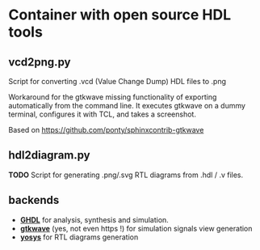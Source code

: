 # Container with open source HDL tools

## vcd2png.py
Script for converting .vcd (Value Change Dump) HDL files to .png

Workaround for the gtkwave missing functionality of exporting automatically from the command line. It executes gtkwave on a dummy terminal, configures it with TCL, and takes a screenshot.

Based on https://github.com/ponty/sphinxcontrib-gtkwave

## hdl2diagram.py
**TODO**
Script for generating .png/.svg RTL diagrams from .hdl / .v files.

## backends
* [**GHDL**](https://github.com/ghdl/ghdl) for analysis, synthesis and simulation.
* [**gtkwave**](http://gtkwave.sourceforge.net/) (yes, not even https !) for simulation signals view generation 
* [**yosys**](https://github.com/YosysHQ/yosys) for RTL diagrams generation
